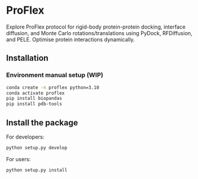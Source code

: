 # ProFlex
Explore ProFlex protocol for rigid-body protein-protein docking, interface diffusion, and Monte Carlo rotations/translations using PyDock, RFDiffusion, and PELE. Optimise protein interactions dynamically.

## Installation
### Environment manual setup (WIP)
```bash
conda create -n proflex python=3.10
conda activate proflex
pip install biopandas
pip install pdb-tools
```

## Install the package
For developers:
```bash
python setup.py develop
```
For users:
```bash
python setup.py install
```